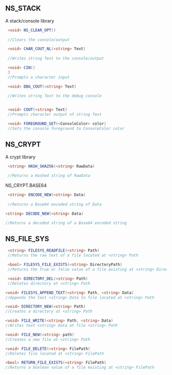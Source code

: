 ## NS_STACK

A stack/console library

``` csharp
 <void> NS_CLEAR_OPT()
 
 //Clears the console/output
```

``` csharp
 <void> CHAR_COUT_NL(<string> Text)
 
 //Writes string Text to the console/output
```

``` csharp
 <void> CIN()
 3
 //Prompts a character input
```

``` csharp
 <void> DBG_COUT(<string> Text)
 
 //Writes string Text to the debug console
```


``` csharp

 <void> COUT(<string> Text)
 //Prompts character output of string Text
```


``` csharp
 <void> FOREGROUND_SET(<ConsoleColor> color)
 //Sets the console foreground to ConsoleColor color
```

## NS_CRYPT

A crypt library

``` csharp
 <string> HASH_SHA256(<string> RawData)
 
 //Returns a Hashed string of RawData
```
NS_CRYPT.BASE64
``` csharp
 <string> ENCODE_NEW(<string> Data)
 
 //Returns a Base64 encoded string of Data
```

``` csharp
<string> DECODE_NEW(<string> Data)

//Returns a decoded string of a Base64 encoded string

```

## NS_FILE_SYS


``` csharp
 <string> FILESYS_READFILE(<string> Path)
 //Returns the raw text of a file located at <string> Path
```


``` csharp
 <bool> FILESYS_FILE_EXISTS(<string> DirectoryPath)
 //Returns the true or false value of a file existing at <string> DirectoryPath
```


``` csharp
 <void> DIRECTORY_DEL(<string> Path)
 //Deletes directory at <string> Path
```


``` csharp
<void> FILESYS_APPEND_TEXT(<string> Path, <string> Data)
//Appends the text <string> Data to file located at <string> Path
```


``` csharp
<void> DIRECTORY_NEW(<string> Path)
//Creates a directory at <string> Path
```


``` csharp
<void> FILE_WRITE(<string> Path, <string> Data)
//Writes text <string> Data at file <string> Path
```


``` csharp
<void> FILE_NEW(<string> path)
//Creates a new file at <string> Path
```


``` csharp
<void> FILE_DELETE(<string> FilePath)
//Deletes file located at <string> FilePath
```


``` csharp
<bool> RETURN_FILE_EXISTS(<string> FilePath)
//Returns a boolean value of a file existing at <string> FilePath
```
